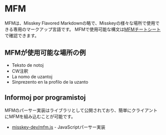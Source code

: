 # MFM
MFMは、Misskey Flavored Markdownの略で、Misskeyの様々な場所で使用できる専用のマークアップ言語です。 MFMで使用可能な構文は[MFMチートシート](/mfm-cheat-sheet)で確認できます。

## MFMが使用可能な場所の例
- Teksto de notoj
- CW注釈
- La nomo de uzantoj
- Sinprezento en la profilo de la uzanto

## Informoj por programistoj
MFMのパーサー実装はライブラリとして公開されており、簡単にクライアントにMFMを組み込むことが可能です。
- [misskey-dev/mfm.js](https://github.com/misskey-dev/mfm.js) - JavaScriptパーサー実装
